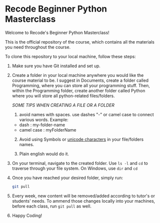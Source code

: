 # Recode Beginner Python Masterclass

Welcome to Recode's Beginner Python Masterclass!

This is the official repository of the course, which contains all the materials you need throughout the course.

To clone this repository to your local machine, follow these steps:

1. Make sure you have Git installed and set up.

2. Create a folder in your local machine anywhere you would like the course material to be. I suggest in Documents, create a folder called Programming, where you can store all your programming stuff. Then, within the Programming folder, create another folder called Python where you will store all python-related files/folders.

   _SOME TIPS WHEN CREATING A FILE OR A FOLDER_

   1. avoid names with spaces. use dashes "-" or camel case to connect various words. Example:

   - dash : my-folder-name
   - camel case : myFolderName

   2. Avoid using Symbols or [unicode characters](https://www.compart.com/en/unicode/category/So) in your file/folders names.

   3. Plain english would do it.

3. On your terminal, navigate to the created folder. Use `ls -l` and `cd` to traverse through your file system. On Windows, use `dir` and `cd`

4. Once you have reached your desired folder, simply run:

   ```bash
   git pull
   ```

5. Every week, new content will be removed/added according to tutor's or students' needs. To ammend those changes locally into your machines, before each class, run `git pull` as well.

6. Happy Coding!
